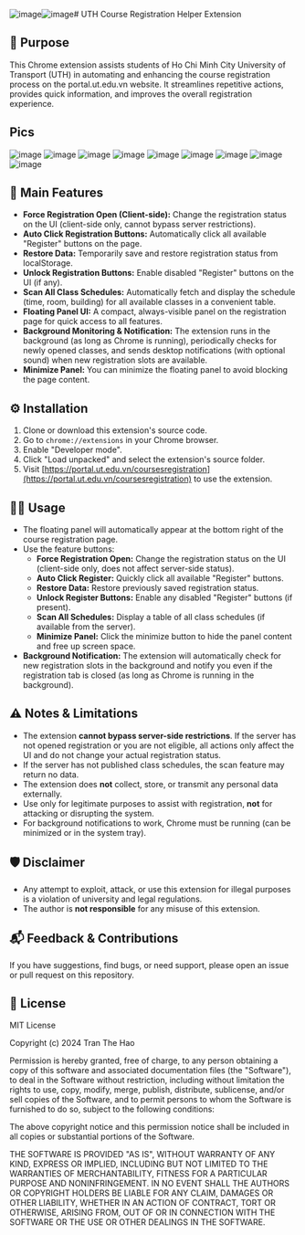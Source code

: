 ![image](https://github.com/user-attachments/assets/af0ee061-7fd7-43ef-9739-b587a5a3f26e)![image](https://github.com/user-attachments/assets/fdfa2b33-f24b-4c13-bc02-b8d6000af830)# UTH Course Registration Helper Extension

## 📝 Purpose

This Chrome extension assists students of Ho Chi Minh City University of Transport (UTH) in automating and enhancing the course registration process on the portal.ut.edu.vn website. It streamlines repetitive actions, provides quick information, and improves the overall registration experience.
## Pics 

![image](https://github.com/user-attachments/assets/975a36ab-49a8-4788-845b-f8c9023cf182)
![image](https://github.com/user-attachments/assets/4eafdd56-113d-42cc-8213-f636d2157d52)
![image](https://github.com/user-attachments/assets/2eb13065-5d50-4418-80a6-3c7901afde40)
![image](https://github.com/user-attachments/assets/0f395a2b-669a-458d-8e3a-6be72b4c79f8)
![image](https://github.com/user-attachments/assets/02bbfd17-11cf-4d59-a51e-dd79cf9766c7)
![image](https://github.com/user-attachments/assets/23894624-fa52-4ead-bd44-727631db138a)
![image](https://github.com/user-attachments/assets/d69eb681-4d5e-4fda-9a8f-0b916d2a8aaa)
![image](https://github.com/user-attachments/assets/e0bd888d-8028-41da-b731-4c6a7e4f6b5d)
![image](https://github.com/user-attachments/assets/ab6fec08-878e-4555-b2bc-2172c073f28e)

## 🚀 Main Features

- **Force Registration Open (Client-side):** Change the registration status on the UI (client-side only, cannot bypass server restrictions).
- **Auto Click Registration Buttons:** Automatically click all available "Register" buttons on the page.
- **Restore Data:** Temporarily save and restore registration status from localStorage.
- **Unlock Registration Buttons:** Enable disabled "Register" buttons on the UI (if any).
- **Scan All Class Schedules:** Automatically fetch and display the schedule (time, room, building) for all available classes in a convenient table.
- **Floating Panel UI:** A compact, always-visible panel on the registration page for quick access to all features.
- **Background Monitoring & Notification:** The extension runs in the background (as long as Chrome is running), periodically checks for newly opened classes, and sends desktop notifications (with optional sound) when new registration slots are available.
- **Minimize Panel:** You can minimize the floating panel to avoid blocking the page content.

## ⚙️ Installation

1. Clone or download this extension's source code.
2. Go to `chrome://extensions` in your Chrome browser.
3. Enable "Developer mode".
4. Click "Load unpacked" and select the extension's source folder.
5. Visit [https://portal.ut.edu.vn/coursesregistration](https://portal.ut.edu.vn/coursesregistration) to use the extension.

## 🧑‍💻 Usage

- The floating panel will automatically appear at the bottom right of the course registration page.
- Use the feature buttons:
  - **Force Registration Open:** Change the registration status on the UI (client-side only, does not affect server-side status).
  - **Auto Click Register:** Quickly click all available "Register" buttons.
  - **Restore Data:** Restore previously saved registration status.
  - **Unlock Register Buttons:** Enable any disabled "Register" buttons (if present).
  - **Scan All Schedules:** Display a table of all class schedules (if available from the server).
  - **Minimize Panel:** Click the minimize button to hide the panel content and free up screen space.
- **Background Notification:** The extension will automatically check for new registration slots in the background and notify you even if the registration tab is closed (as long as Chrome is running in the background).

## ⚠️ Notes & Limitations

- The extension **cannot bypass server-side restrictions**. If the server has not opened registration or you are not eligible, all actions only affect the UI and do not change your actual registration status.
- If the server has not published class schedules, the scan feature may return no data.
- The extension does **not** collect, store, or transmit any personal data externally.
- Use only for legitimate purposes to assist with registration, **not** for attacking or disrupting the system.
- For background notifications to work, Chrome must be running (can be minimized or in the system tray).

## 🛡️ Disclaimer

- Any attempt to exploit, attack, or use this extension for illegal purposes is a violation of university and legal regulations.
- The author is **not responsible** for any misuse of this extension.

## 📬 Feedback & Contributions

If you have suggestions, find bugs, or need support, please open an issue or pull request on this repository.

## 📄 License

MIT License

Copyright (c) 2024 Tran The Hao

Permission is hereby granted, free of charge, to any person obtaining a copy
of this software and associated documentation files (the "Software"), to deal
in the Software without restriction, including without limitation the rights
to use, copy, modify, merge, publish, distribute, sublicense, and/or sell
copies of the Software, and to permit persons to whom the Software is
furnished to do so, subject to the following conditions:

The above copyright notice and this permission notice shall be included in all
copies or substantial portions of the Software.

THE SOFTWARE IS PROVIDED "AS IS", WITHOUT WARRANTY OF ANY KIND, EXPRESS OR
IMPLIED, INCLUDING BUT NOT LIMITED TO THE WARRANTIES OF MERCHANTABILITY,
FITNESS FOR A PARTICULAR PURPOSE AND NONINFRINGEMENT. IN NO EVENT SHALL THE
AUTHORS OR COPYRIGHT HOLDERS BE LIABLE FOR ANY CLAIM, DAMAGES OR OTHER
LIABILITY, WHETHER IN AN ACTION OF CONTRACT, TORT OR OTHERWISE, ARISING FROM,
OUT OF OR IN CONNECTION WITH THE SOFTWARE OR THE USE OR OTHER DEALINGS IN THE
SOFTWARE. 

